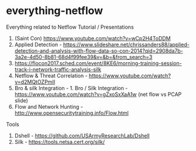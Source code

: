 # everything-netflow
Everything related to Netflow 
Tutorial / Presentations 
1. (Saint Con) https://www.youtube.com/watch?v=wCp2H4ToDDM 
2. Applied Detection - https://www.slideshare.net/chrissanders88/applied-detection-and-analysis-with-flow-data-so-con-2014?qid=2908da7b-3a2e-4d50-8b81-68d4f99fee39&v=&b=&from_search=3
3. https://flocon2017.sched.com/event/8KE6/morning-training-session-track-i-network-traffic-analysis-silk
4. Netflow & Threat Correlation - https://www.youtube.com/watch?v=d2MQtOZPmII
5. Bro & silk Integration - 1. Bro / Silk Integration - https://www.youtube.com/watch?v=gZxoSxXaA1w (net flow vs PCAP slide) 
6. Flow and Network Hunting - http://www.opensecuritytraining.info/Flow.html


Tools
1. Dshell - https://github.com/USArmyResearchLab/Dshell 
2. Silk - https://tools.netsa.cert.org/silk/

